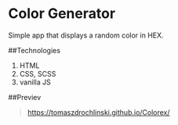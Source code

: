 # Color Generator
Simple app that displays a random color in HEX.

##Technologies
1. HTML
2. CSS, SCSS
3. vanilla JS

##Previev
>https://tomaszdrochlinski.github.io/Colorex/
